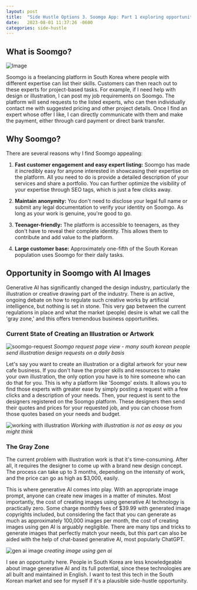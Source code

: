 ```yaml
---
layout: post
title:  "Side Hustle Options 3. Soomgo App: Part 1 exploring opportunities in South Korean market"
date:   2023-08-01 11:37:26 -0600
categories: side-hustle
---
```


## What is Soomgo?

![Image](https://i.ytimg.com/vi/JEr8I9BxlNQ/maxresdefault.jpg)

Soomgo is a freelancing platform in South Korea where people with different expertise can list their skills. Customers can then reach out to these experts for project-based tasks. For example, if I need help with design or illustration, I can post my job requirements on Soomgo. The platform will send requests to the listed experts, who can then individually contact me with suggested pricing and other project details. Once I find an expert whose offer I like, I can directly communicate with them and make the payment, either through card payment or direct bank transfer.

## Why Soomgo?

There are several reasons why I find Soomgo appealing:

1. **Fast customer engagement and easy expert listing:**
  Soomgo has made it incredibly easy for anyone interested in showcasing their expertise on the platform. All you need to do is provide a detailed description of your services and share a portfolio. You can further optimize the visibility of your expertise through SEO tags, which is just a few clicks away.

2. **Maintain anonymity:**
  You don't need to disclose your legal full name or submit any legal documentation to verify your identity on Soomgo. As long as your work is genuine, you're good to go.

3. **Teenager-friendly:**
  The platform is accessible to teenagers, as they don't have to reveal their complete identity. This allows them to contribute and add value to the platform.

4. **Large customer base:**
  Approximately one-fifth of the South Korean population uses Soomgo for their daily tasks.

## Opportunity in Soomgo with AI Images

Generative AI has significantly changed the design industry, particularly the illustration or creative drawing part of the industry. There is an active, ongoing debate on how to regulate such creative works by artificial intelligence, but nothing is set in stone. This very gap between the current regulations in place and what the market (people) desire is what we call the 'gray zone,' and this offers tremendous business opportunities.

### Current State of Creating an Illustration or Artwork

![soomgo-request](https://res.cloudinary.com/dr7urwhzf/image/upload/v1689644292/nathan/soomgo_g8p3rp.png)
*Soomgo request page view - many south korean people send illustration design requests on a daily basis*

Let's say you want to create an illustration or a digital artwork for your new cafe business. If you don't have the proper skills and resources to make your own illustration, the only option you have is to hire someone who can do that for you. This is why a platform like 'Soomgo' exists. It allows you to find those experts with greater ease by simply posting a request with a few clicks and a description of your needs. Then, your request is sent to the designers registered on the Soomgo platform. These designers then send their quotes and prices for your requested job, and you can choose from those quotes based on your needs and budget.

![working with illustration](https://community.adobe.com/legacyfs/online/1067562_Untitled.jpg)
*Working with illustration is not as easy as you might think*

### The Gray Zone

The current problem with illustration work is that it's time-consuming. After all, it requires the designer to come up with a brand new design concept. The process can take up to 3 months, depending on the intensity of work, and the price can go as high as $3,000, easily.

This is where generative AI comes into play. With an appropriate image prompt, anyone can create new images in a matter of minutes. Most importantly, the cost of creating images using generative AI technology is practically zero. Some charge monthly fees of $39.99 with generated image copyrights included, but considering the fact that you can generate as much as approximately 100,000 images per month, the cost of creating images using gen AI is arguably negligible. There are many tips and tricks to generate images that perfectly match your needs, but this part can also be aided with the help of chat-based generative AI, most popularly ChatGPT.

![gen ai image](https://res.cloudinary.com/dr7urwhzf/image/upload/v1689644293/nathan/gen-ai-image_rtoui5.png)
*creating image using gen ai*

I see an opportunity here. People in South Korea are less knowledgeable about image generative AI and its full potential, since these technologies are all built and maintained in English. I want to test this tech in the South Korean market and see for myself if it's a plausible side-hustle opportunity.
